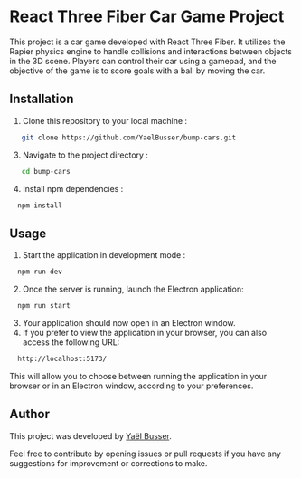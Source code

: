 #  React Three Fiber Car Game Project

This project is a car game developed with React Three Fiber. It utilizes the Rapier physics engine to handle collisions and interactions between objects in the 3D scene. Players can control their car using a gamepad, and the objective of the game is to score goals with a ball by moving the car.

## Installation
1. Clone this repository to your local machine :
```bash
   git clone https://github.com/YaelBusser/bump-cars.git
```
3. Navigate to the project directory :
```bash
   cd bump-cars
```
4. Install npm dependencies :
```bash
  npm install
```
## Usage

1. Start the application in development mode :
```bash
  npm run dev
```

2. Once the server is running, launch the Electron application:
```bash
  npm run start
```
3. Your application should now open in an Electron window.
4. If you prefer to view the application in your browser, you can also access the following URL:
```bash
  http://localhost:5173/
```
This will allow you to choose between running the application in your browser or in an Electron window, according to your preferences.

## Author

This project was developed by [Yaël Busser](https://github.com/yaelbusser).

Feel free to contribute by opening issues or pull requests if you have any suggestions for improvement or corrections to make.
